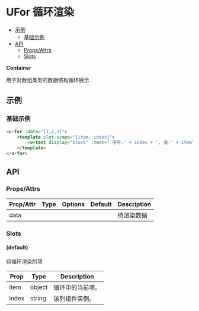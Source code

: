 <!-- 该 README.md 根据 api.yaml 和 docs/*.md 自动生成，为了方便在 GitHub 和 NPM 上查阅。如需修改，请查看源文件 -->

# UFor 循环渲染

- [示例](#示例)
    - [基础示例](#基础示例)
- [API]()
    - [Props/Attrs](#propsattrs)
    - [Slots](#slots)

**Container**

用于对数组类型的数据结构循环展示

## 示例
### 基础示例

``` html
<u-for :data="[1,2,3]">
    <template slot-scope="{item, index}">
        <u-text display="block" :text="'序号:' + index + ', 值:' + item"> </u-text>
    </template>
</u-for>
```

## API
### Props/Attrs

| Prop/Attr | Type | Options | Default | Description |
| --------- | ---- | ------- | ------- | ----------- |
| data |  |  |  | 待渲染数据 |

### Slots

#### (default)

待循环渲染的项

| Prop | Type | Description |
| ---- | ---- | ----------- |
| item | object | 循环中的当前项。 |
| index | string | 该列组件实例。 |


